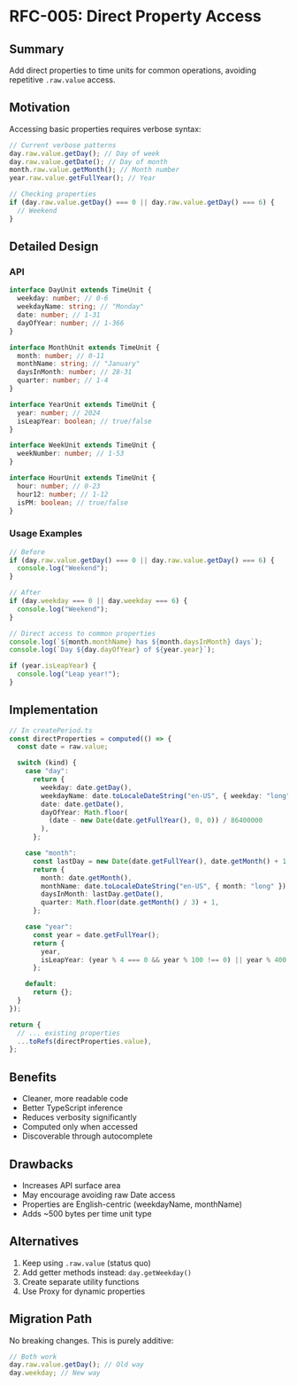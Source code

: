 # RFC-005: Direct Property Access

## Summary

Add direct properties to time units for common operations, avoiding repetitive `.raw.value` access.

## Motivation

Accessing basic properties requires verbose syntax:

```typescript
// Current verbose patterns
day.raw.value.getDay(); // Day of week
day.raw.value.getDate(); // Day of month
month.raw.value.getMonth(); // Month number
year.raw.value.getFullYear(); // Year

// Checking properties
if (day.raw.value.getDay() === 0 || day.raw.value.getDay() === 6) {
  // Weekend
}
```

## Detailed Design

### API

```typescript
interface DayUnit extends TimeUnit {
  weekday: number; // 0-6
  weekdayName: string; // "Monday"
  date: number; // 1-31
  dayOfYear: number; // 1-366
}

interface MonthUnit extends TimeUnit {
  month: number; // 0-11
  monthName: string; // "January"
  daysInMonth: number; // 28-31
  quarter: number; // 1-4
}

interface YearUnit extends TimeUnit {
  year: number; // 2024
  isLeapYear: boolean; // true/false
}

interface WeekUnit extends TimeUnit {
  weekNumber: number; // 1-53
}

interface HourUnit extends TimeUnit {
  hour: number; // 0-23
  hour12: number; // 1-12
  isPM: boolean; // true/false
}
```

### Usage Examples

```typescript
// Before
if (day.raw.value.getDay() === 0 || day.raw.value.getDay() === 6) {
  console.log("Weekend");
}

// After
if (day.weekday === 0 || day.weekday === 6) {
  console.log("Weekend");
}

// Direct access to common properties
console.log(`${month.monthName} has ${month.daysInMonth} days`);
console.log(`Day ${day.dayOfYear} of ${year.year}`);

if (year.isLeapYear) {
  console.log("Leap year!");
}
```

## Implementation

```typescript
// In createPeriod.ts
const directProperties = computed(() => {
  const date = raw.value;

  switch (kind) {
    case "day":
      return {
        weekday: date.getDay(),
        weekdayName: date.toLocaleDateString("en-US", { weekday: "long" }),
        date: date.getDate(),
        dayOfYear: Math.floor(
          (date - new Date(date.getFullYear(), 0, 0)) / 86400000
        ),
      };

    case "month":
      const lastDay = new Date(date.getFullYear(), date.getMonth() + 1, 0);
      return {
        month: date.getMonth(),
        monthName: date.toLocaleDateString("en-US", { month: "long" }),
        daysInMonth: lastDay.getDate(),
        quarter: Math.floor(date.getMonth() / 3) + 1,
      };

    case "year":
      const year = date.getFullYear();
      return {
        year,
        isLeapYear: (year % 4 === 0 && year % 100 !== 0) || year % 400 === 0,
      };

    default:
      return {};
  }
});

return {
  // ... existing properties
  ...toRefs(directProperties.value),
};
```

## Benefits

- Cleaner, more readable code
- Better TypeScript inference
- Reduces verbosity significantly
- Computed only when accessed
- Discoverable through autocomplete

## Drawbacks

- Increases API surface area
- May encourage avoiding raw Date access
- Properties are English-centric (weekdayName, monthName)
- Adds ~500 bytes per time unit type

## Alternatives

1. Keep using `.raw.value` (status quo)
2. Add getter methods instead: `day.getWeekday()`
3. Create separate utility functions
4. Use Proxy for dynamic properties

## Migration Path

No breaking changes. This is purely additive:

```typescript
// Both work
day.raw.value.getDay(); // Old way
day.weekday; // New way
```
